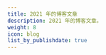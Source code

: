 ```yaml
---
title: 2021 年的博客文章
description: 2021 年的博客文章。
weight: 8
icon: blog
list_by_publishdate: true
---
```

